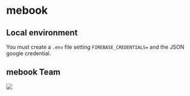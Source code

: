 # mebook

## Local environment

You must create a `.env` file setting `FIREBASE_CREDENTIALS=` and the JSON google credential.

## mebook Team
<a href = "https://github.com/atedesch1/mebook/graphs/contributors">
<img src = "https://contrib.rocks/image?repo=atedesch1/mebook"/>
</a> 
